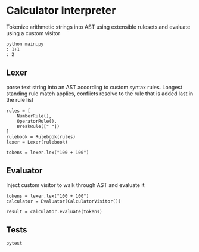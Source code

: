 # Calculator Interpreter
Tokenize arithmetic strings into AST using extensible rulesets and evaluate using a custom visitor
```
python main.py
: 1+1
: 2
```

## Lexer
parse text string into an AST according to custom syntax rules. Longest standing rule match applies, conflicts resolve to the rule that is added last in the rule list
```
rules = [
    NumberRule(),
    OperatorRule(),
    BreakRule([" "])
]
rulebook = Rulebook(rules)
lexer = Lexer(rulebook)

tokens = lexer.lex("100 + 100")
```

## Evaluator
Inject custom visitor to walk through AST and evaluate it
```
tokens = lexer.lex("100 + 100")
calculator = Evaluator(CalculatorVisitor())

result = calculator.evaluate(tokens)
```

## Tests
```
pytest
```
